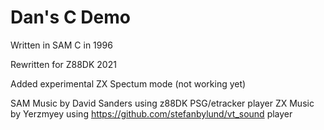 # Dan's C Demo

Written in SAM C in 1996

Rewritten for Z88DK 2021

Added experimental ZX Spectum mode (not working yet)

SAM Music by David Sanders using z88DK PSG/etracker player
ZX Music by Yerzmyey using https://github.com/stefanbylund/vt_sound player
